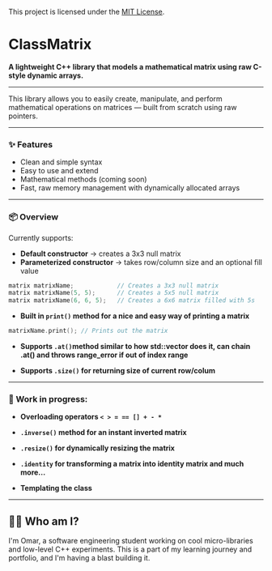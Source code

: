 This project is licensed under the [MIT License](LICENSE).
# ClassMatrix

**A lightweight C++ library that models a mathematical matrix using raw C-style dynamic arrays.**

---

This library allows you to easily create, manipulate, and perform mathematical operations on matrices — built from scratch using raw pointers.

---

### ✨ Features

- Clean and simple syntax  
- Easy to use and extend  
- Mathematical methods (coming soon)  
- Fast, raw memory management with dynamically allocated arrays  

---

### 📦 Overview

Currently supports:

- **Default constructor** → creates a 3x3 null matrix  
- **Parameterized constructor** → takes row/column size and an optional fill value  

```cpp
matrix matrixName;            // Creates a 3x3 null matrix  
matrix matrixName(5, 5);      // Creates a 5x5 null matrix  
matrix matrixName(6, 6, 5);   // Creates a 6x6 matrix filled with 5s  
```




- **Built in ```print()``` method for a nice and easy way of printing a matrix**

```cpp
matrixName.print(); // Prints out the matrix
```

- **Supports ```.at()```method similar to how std::vector does it, can chain .at() and throws range_error if out of index range**

- **Supports ```.size()``` for returning size of current row/colum**


---

### 🚧 Work in progress:


- **Overloading operators ```< > = == [] + - * ```**

- **```.inverse()``` method for an instant inverted matrix**

- **```.resize()``` for dynamically resizing the matrix**

- **```.identity``` for transforming a matrix into identity matrix and much more...**

- **Templating the class**


---

## 🙋‍♂️ Who am I?

I'm Omar, a software engineering student working on cool micro-libraries
and low-level C++ experiments. This is a part of my learning journey and
portfolio, and I'm having a blast building it.


